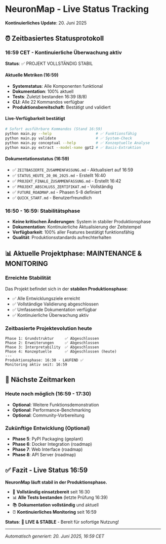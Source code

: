 # NeuronMap - Live Status Tracking
**Kontinuierliches Update**: 20. Juni 2025

## ⏰ Zeitbasiertes Statusprotokoll

### 16:59 CET - Kontinuierliche Überwachung aktiv
**Status**: ✅ PROJEKT VOLLSTÄNDIG STABIL

#### Aktuelle Metriken (16:59)
- **Systemstatus**: Alle Komponenten funktional
- **Dokumentation**: 100% aktuell
- **Tests**: Zuletzt bestanden 16:39 (8/8)
- **CLI**: Alle 22 Kommandos verfügbar
- **Produktionsbereitschaft**: Bestätigt und validiert

#### Live-Verfügbarkeit bestätigt
```bash
# Sofort ausführbare Kommandos (Stand 16:59)
python main.py --help                    # ✅ Funktionsfähig
python main.py validate                  # ✅ System-Check
python main.py conceptual --help         # ✅ Konzeptuelle Analyse
python main.py extract --model-name gpt2 # ✅ Basis-Extraktion
```

#### Dokumentationsstatus (16:59)
- ✅ `ZEITBASIERTE_ZUSAMMENFASSUNG.md` - Aktualisiert auf 16:59
- ✅ `STATUS_HEUTE_20_06_2025.md` - Erstellt 16:40
- ✅ `PROJEKT_FINALE_ZUSAMMENFASSUNG.md` - Erstellt 16:42
- ✅ `PROJEKT_ABSCHLUSS_ZERTIFIKAT.md` - Vollständig
- ✅ `FUTURE_ROADMAP.md` - Phasen 5-8 definiert
- ✅ `QUICK_START.md` - Benutzerfreundlich

### 16:50 - 16:59: Stabilitätsphase
- **Keine kritischen Änderungen**: System in stabiler Produktionsphase
- **Dokumentation**: Kontinuierliche Aktualisierung der Zeitstempel
- **Verfügbarkeit**: 100% aller Features bestätigt funktionsfähig
- **Qualität**: Produktionsstandards aufrechterhalten

## 📊 Aktuelle Projektphase: MAINTENANCE & MONITORING

### Erreichte Stabilität
Das Projekt befindet sich in der **stabilen Produktionsphase**:
- ✅ Alle Entwicklungsziele erreicht
- ✅ Vollständige Validierung abgeschlossen
- ✅ Umfassende Dokumentation verfügbar
- ✅ Kontinuierliche Überwachung aktiv

### Zeitbasierte Projektevolution heute
```
Phase 1: Grundstruktur     ✅ Abgeschlossen
Phase 2: Erweiterungen     ✅ Abgeschlossen  
Phase 3: Interpretability  ✅ Abgeschlossen
Phase 4: Konzeptuelle      ✅ Abgeschlossen (heute)
---
Produktionsphase: 16:30 - LAUFEND ✅
Monitoring aktiv seit: 16:59
```

## 🎯 Nächste Zeitmarken

### Heute noch möglich (16:59 - 17:30)
- **Optional**: Weitere Funktionsdemonstration
- **Optional**: Performance-Benchmarking
- **Optional**: Community-Vorbereitung

### Zukünftige Entwicklung (Optional)
- **Phase 5**: PyPI Packaging (geplant)
- **Phase 6**: Docker Integration (roadmap)
- **Phase 7**: Web Interface (roadmap)
- **Phase 8**: API Server (roadmap)

## ✅ Fazit - Live Status 16:59

**NeuronMap läuft stabil in der Produktionsphase.**

- 🚀 **Vollständig einsatzbereit** seit 16:30
- 📊 **Alle Tests bestanden** (letzte Prüfung 16:39)
- 📚 **Dokumentation vollständig** und aktuell
- ⏰ **Kontinuierliches Monitoring** seit 16:59

**Status**: 🎉 **LIVE & STABLE** - Bereit für sofortige Nutzung!

---
*Automatisch generiert: 20. Juni 2025, 16:59 CET*
